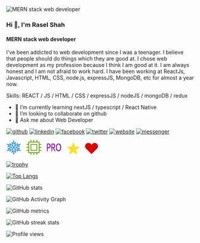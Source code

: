 ![MERN stack web developer](https://i.ibb.co/QJks1zD/wp8904080-1.jpg)

### Hi 👋, I'm Rasel Shah
#### MERN stack web developer


I've been addicted to web development since I was a teenager. I believe that people should do things which they are good at. I chose web development as my profession because I think I am good at it. I am always honest and I am not afraid to work hard. I have been working at ReactJs, Javascript, HTML, CSS, node.js, expressJS, MongoDB, etc for almost a year now. 

Skills: REACT / JS / HTML / CSS / expressJS / nodeJS / mongoDB / redux

- 🌱 I’m currently learning nextJS / typescript / React Native 
- 👯 I’m looking to collaborate on github 
- 💬 Ask me about Web Developer 


[<img src='https://cdn.jsdelivr.net/npm/simple-icons@3.0.1/icons/github.svg' alt='github' height='40'>](https://github.com/Raselshah)  [<img src='https://cdn.jsdelivr.net/npm/simple-icons@3.0.1/icons/linkedin.svg' alt='linkedin' height='40'>](https://www.linkedin.com/in/md-rasel-shah-b085a6228/)  [<img src='https://cdn.jsdelivr.net/npm/simple-icons@3.0.1/icons/facebook.svg' alt='facebook' height='40'>](https://www.facebook.com/mdrasel.shah.92505)  [<img src='https://cdn.jsdelivr.net/npm/simple-icons@3.0.1/icons/twitter.svg' alt='twitter' height='40'>](https://twitter.com/MdRaselShah5)  [<img src='https://cdn.jsdelivr.net/npm/simple-icons@3.0.1/icons/icloud.svg' alt='website' height='40'>](https://raselshah.netlify.app/)  [<img src='https://cdn.jsdelivr.net/npm/simple-icons@3.0.1/icons/messenger.svg' alt='messenger' height='40'>](https://www.facebook.com/mdrasel.shah.92505/)  

<a href='https://archiveprogram.github.com/'><img src='https://raw.githubusercontent.com/acervenky/animated-github-badges/master/assets/acbadge.gif' width='40' height='40'></a> <a href='https://docs.github.com/en/developers'><img src='https://raw.githubusercontent.com/acervenky/animated-github-badges/master/assets/devbadge.gif' width='40' height='40'></a> <a href='https://github.com/pricing'><img src='https://raw.githubusercontent.com/acervenky/animated-github-badges/master/assets/pro.gif' width='40' height='40'></a> <a href='https://stars.github.com/'><img src='https://raw.githubusercontent.com/acervenky/animated-github-badges/master/assets/starbadge.gif' width='35' height='35'></a> <a href='https://docs.github.com/en/github/supporting-the-open-source-community-with-github-sponsors'><img src='https://raw.githubusercontent.com/acervenky/animated-github-badges/master/assets/sponsorbadge.gif' width='35' height='35'></a> 

[![trophy](https://github-profile-trophy.vercel.app/?username=Raselshah)](https://github.com/ryo-ma/github-profile-trophy)

[![Top Langs](https://github-readme-stats.vercel.app/api/top-langs/?username=Raselshah&layout=compact)](https://github.com/anuraghazra/github-readme-stats)

![GitHub stats](https://github-readme-stats.vercel.app/api?username=Raselshah&theme=merko&show_icons=true)  

![GitHub Activity Graph](https://activity-graph.herokuapp.com/graph?username=Raselshah)  

![GitHub metrics](https://metrics.lecoq.io/Raselshah)  

![GitHub streak stats](https://github-readme-streak-stats.herokuapp.com/?user=Raselshah)  

![Profile views](https://gpvc.arturio.dev/Raselshah)  
